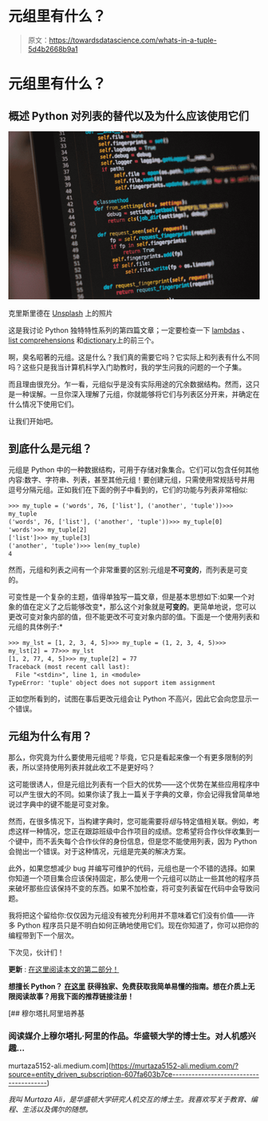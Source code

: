 # 元组里有什么？

> 原文：<https://towardsdatascience.com/whats-in-a-tuple-5d4b2668b9a1>

# 元组里有什么？

## 概述 Python 对列表的替代以及为什么应该使用它们

![](img/042a8d697f56d0bde6961be10fd3f049.png)

克里斯里德在 [Unsplash](https://unsplash.com?utm_source=medium&utm_medium=referral) 上的照片

这是我讨论 Python 独特特性系列的第四篇文章；一定要检查一下 [lambdas](/whats-in-a-lambda-c8cdc67ff107) 、 [list comprehensions](/whats-in-a-list-comprehension-c5d36b62f5) 和[dictionary](/whats-in-a-dictionary-87f9b139cc03)上的前三个。

啊，臭名昭著的元组。这是什么？我们真的需要它吗？它实际上和列表有什么不同吗？这些只是我当计算机科学入门助教时，我的学生问我的问题的一个子集。

而且理由很充分。乍一看，元组似乎是没有实际用途的冗余数据结构。然而，这只是一种误解。一旦你深入理解了元组，你就能够将它们与列表区分开来，并确定在什么情况下使用它们。

让我们开始吧。

## 到底什么是元组？

元组是 Python 中的一种数据结构，可用于存储对象集合。它们可以包含任何其他内容:数字、字符串、列表，甚至其他元组！要创建元组，只需使用常规括号并用逗号分隔元组。正如我们在下面的例子中看到的，它们的功能与列表非常相似:

```
>>> my_tuple = ('words', 76, ['list'], ('another', 'tuple'))>>> my_tuple
('words', 76, ['list'], ('another', 'tuple'))>>> my_tuple[0]
'words'>>> my_tuple[2]
['list']>>> my_tuple[3]
('another', 'tuple')>>> len(my_tuple)
4
```

然而，元组和列表之间有一个非常重要的区别:元组是**不可变的**，而列表是可变的。

可变性是一个复杂的主题，值得单独写一篇文章，但是基本思想如下:如果一个对象的值在定义了之后能够改变*，那么这个对象就是**可变的**。更简单地说，您可以更改可变对象内部的值，但不能更改不可变对象内部的值。下面是一个使用列表和元组的具体例子:*

```
>>> my_lst = [1, 2, 3, 4, 5]>>> my_tuple = (1, 2, 3, 4, 5)>>> my_lst[2] = 77>>> my_lst
[1, 2, 77, 4, 5]>>> my_tuple[2] = 77
Traceback (most recent call last):
  File "<stdin>", line 1, in <module>
TypeError: 'tuple' object does not support item assignment
```

正如您所看到的，试图在事后更改元组会让 Python 不高兴，因此它会向您显示一个错误。

## 元组为什么有用？

那么，你究竟为什么要使用元组呢？毕竟，它只是看起来像一个有更多限制的列表，所以坚持使用列表并就此收工不是更好吗？

这可能很诱人，但是元组比列表有一个巨大的优势——这个优势在某些应用程序中可以产生很大的不同。如果你读了我上一篇关于字典的文章，你会记得我曾简单地说过字典中的键不能是可变对象。

然而，在很多情况下，当构建字典时，您可能需要将*组*与特定值相关联。例如，考虑这样一种情况，您正在跟踪班级中合作项目的成绩。您希望将合作伙伴收集到一个键中，而不丢失每个合作伙伴的身份信息，但是您不能使用列表，因为 Python 会抛出一个错误。对于这种情况，元组是完美的解决方案。

此外，如果您想减少 bug 并编写可维护的代码，元组也是一个不错的选择。如果你知道一个项目集合应该保持固定，那么使用一个元组可以防止一些其他的程序员来破坏那些应该保持不变的东西。如果不加检查，将可变列表留在代码中会导致问题。

我将把这个留给你:仅仅因为元组没有被充分利用并不意味着它们没有价值——许多 Python 程序员只是不明白如何正确地使用它们。现在你知道了，你可以把你的编程带到下一个层次。

下次见，伙计们！

**更新** : [在这里阅读本文的第二部分！](/whats-in-a-tuple-part-2-fe0582358bd1)

**想擅长 Python？** [**在这里**](https://witty-speaker-6901.ck.page/0977670a91) **获得独家、免费获取我简单易懂的指南。想在介质上无限阅读故事？用我下面的推荐链接注册！**

[](https://murtaza5152-ali.medium.com/?source=entity_driven_subscription-607fa603b7ce---------------------------------------) [## 穆尔塔扎阿里培养基

### 阅读媒介上穆尔塔扎·阿里的作品。华盛顿大学的博士生。对人机感兴趣…

murtaza5152-ali.medium.com](https://murtaza5152-ali.medium.com/?source=entity_driven_subscription-607fa603b7ce---------------------------------------) 

*我叫 Murtaza Ali，是华盛顿大学研究人机交互的博士生。我喜欢写关于教育、编程、生活以及偶尔的随想。*